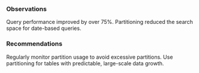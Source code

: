 ### Observations

Query performance improved by over 75%.
Partitioning reduced the search space for date-based queries.

### Recommendations

Regularly monitor partition usage to avoid excessive partitions.
Use partitioning for tables with predictable, large-scale data growth.